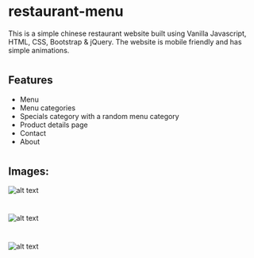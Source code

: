 # restaurant-menu
This is a simple chinese restaurant website built using Vanilla Javascript, HTML, CSS, Bootstrap & jQuery.
The website is mobile friendly and has simple animations.
#
## Features
* Menu
* Menu categories
* Specials category with a random menu category
* Product details page
* Contact 
* About
# 
#
## Images:
![alt text](https://i.imgur.com/6ca19pA.png)
#
![alt text](https://i.imgur.com/46QnJSR.png)
#
![alt text](https://i.imgur.com/mJK5Nsw.png)
